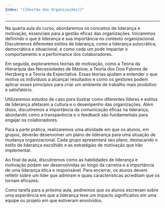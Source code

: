 ```yaml
---
Index: "[[Gestão das Organizações]]"
---
```

---
Na quarta aula do curso, abordaremos os conceitos de liderança e motivação, essenciais para a gestão eficaz das organizações. Iniciaremos definindo o que é liderança e sua importância no contexto organizacional. Discutiremos diferentes estilos de liderança, como a liderança autocrática, democrática e situacional, e como cada um pode impactar o comportamento e a performance dos colaboradores.

Em seguida, exploraremos teorias de motivação, como a Teoria da Hierarquia das Necessidades de Maslow, a Teoria dos Dois Fatores de Herzberg e a Teoria da Expectativa. Essas teorias ajudam a entender o que motiva os indivíduos a alcançar resultados e como os gestores podem aplicar esses princípios para criar um ambiente de trabalho mais produtivo e satisfatório.

Utilizaremos estudos de caso para ilustrar como diferentes líderes e estilos de liderança afetaram a cultura e o desempenho das organizações. Além disso, discutiremos a importância da comunicação eficaz na liderança, abordando como a transparência e o feedback são fundamentais para engajar os colaboradores.

Para a parte prática, realizaremos uma atividade em que os alunos, em grupos, deverão desenvolver um plano de liderança para uma situação de mudança organizacional. Cada grupo apresentará seu plano, destacando o estilo de liderança escolhido e as estratégias de motivação que irão implementar.

Ao final da aula, discutiremos como as habilidades de liderança e motivação podem ser desenvolvidas ao longo da carreira e a importância de uma liderança ética e responsável. Para encerrar, os alunos devem refletir sobre um líder que admiram e quais características acreditam que os tornam eficazes.

Como tarefa para a próxima aula, pediremos que os alunos escrevam sobre uma experiência em que a liderança teve um impacto significativo em uma equipe ou projeto em que estiveram envolvidos.